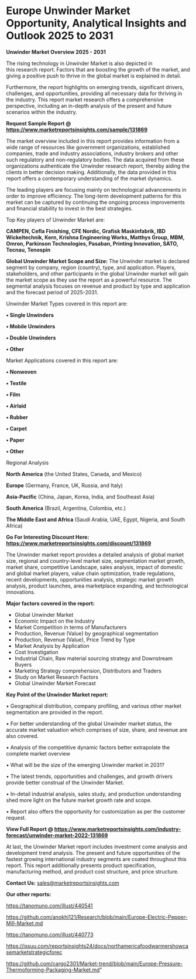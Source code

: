 # Europe Unwinder Market Opportunity, Analytical Insights and Outlook 2025 to 2031

<Strong> Unwinder Market Overview 2025 - 2031</strong>

The rising technology in Unwinder Market is also depicted in this research report. Factors that are boosting the growth of the market, and giving a positive push to thrive in the global market is explained in detail.

Furthermore, the report highlights on emerging trends, significant drivers, challenges, and opportunities, providing all necessary data for thriving in the industry. This report market research offers a comprehensive perspective, including an in-depth analysis of the present and future scenarios within the industry.

<strong>Request Sample Report @ <a href=https://www.marketreportsinsights.com/sample/131869>https://www.marketreportsinsights.com/sample/131869</a></strong>

The market overview included in this report provides information from a wide range of resources like government organizations, established companies, trade and industry associations, industry brokers and other such regulatory and non-regulatory bodies. The data acquired from these organizations authenticate the Unwinder research report, thereby aiding the clients in better decision making. Additionally, the data provided in this report offers a contemporary understanding of the market dynamics.

The leading players are focusing mainly on technological advancements in order to improve efficiency. The long-term development patterns for this market can be captured by continuing the ongoing process improvements and financial stability to invest in the best strategies.

Top Key players of Unwinder Market are:

<strong>CAMPEN, Cefla Finishing, CFE Nordic, Grafisk Maskinfabrik, IBD Wickeltechnik, Kern, Krishna Engineering Works, Matthys Group, MBM, Omron, Parkinson Technologies, Pasaban, Printing Innovation, SATO, Tecnau, Tenospin</strong>

<strong><b>Global Unwinder Market Scope and Size:</b></strong>
The Unwinder market is declared segment by company, region (country), type, and application. Players, stakeholders, and other participants in the global Unwinder market will gain the market scope as they use the report as a powerful resource. The segmental analysis focuses on revenue and product by type and application and the forecast period of 2025-2031.

Unwinder Market Types covered in this report are:

<strong>• Single Unwinders

• Mobile Unwinders

• Double Unwinders 

• Other</strong>

Market Applications covered in this report are:

<strong>• Nonwoven

• Textile

• Film

• Airlaid

• Rubber

• Carpet

• Paper

• Other</strong> 

Regional Analysis

<strong>North America</strong> (the United States, Canada, and Mexico)

<strong>Europe</strong> (Germany, France, UK, Russia, and Italy)

<strong>Asia-Pacific</strong> (China, Japan, Korea, India, and Southeast Asia)

<strong>South America</strong> (Brazil, Argentina, Colombia, etc.)

<strong>The Middle East and Africa</strong> (Saudi Arabia, UAE, Egypt, Nigeria, and South Africa)

<strong>Go For Interesting Discount Here: <a href=https://www.marketreportsinsights.com/discount/131869>https://www.marketreportsinsights.com/discount/131869</a></strong>

The Unwinder market report provides a detailed analysis of global market size, regional and country-level market size, segmentation market growth, market share, competitive Landscape, sales analysis, impact of domestic and global market players, value chain optimization, trade regulations, recent developments, opportunities analysis, strategic market growth analysis, product launches, area marketplace expanding, and technological innovations.

<strong><b>Major factors covered in the report:</b></strong>
<ul>
  <li>Global Unwinder Market </li>
  <li>Economic Impact on the Industry</li>
  <li>Market Competition in terms of Manufacturers</li>
  <li>Production, Revenue (Value) by geographical segmentation</li>
  <li>Production, Revenue (Value), Price Trend by Type</li>
  <li>Market Analysis by Application</li>
  <li>Cost Investigation</li>
  <li>Industrial Chain, Raw material sourcing strategy and Downstream Buyers</li>
  <li>Marketing Strategy comprehension, Distributors and Traders</li>
  <li>Study on Market Research Factors</li>
  <li>Global Unwinder Market Forecast</li>
</ul>

<strong><b>Key Point of the Unwinder Market report:</b></strong>

• Geographical distribution, company profiling, and various other market segmentation are provided in the report.

• For better understanding of the global Unwinder market status, the accurate market valuation which comprises of size, share, and revenue are also covered.

• Analysis of the competitive dynamic factors better extrapolate the complete market overview

• What will be the size of the emerging Unwinder market in 2031?

• The latest trends, opportunities and challenges, and growth drivers provide better construal of the Unwinder Market.

• In-detail industrial analysis, sales study, and production understanding shed more light on the future market growth rate and scope.

• Report also offers the opportunity for customization as per the customer request.

<strong><b>View Full Report @ <a href=https://www.marketreportsinsights.com/industry-forecast/unwinder-market-2022-131869>https://www.marketreportsinsights.com/industry-forecast/unwinder-market-2022-131869</a></b></strong>


At last, the Unwinder Market report includes investment come analysis and development trend analysis. The present and future opportunities of the fastest growing international industry segments are coated throughout this report. This report additionally presents product specification, manufacturing method, and product cost structure, and price structure.

<strong>Contact Us:</strong>
sales@marketreportsinsights.com

<strong>Our other reports:</strong>

<a href=https://tanomuno.com/illust/440541>https://tanomuno.com/illust/440541</a>

<a href=https://github.com/anokhi121/Research/blob/main/Europe-Electric-Pepper-Mill-Market.md>https://github.com/anokhi121/Research/blob/main/Europe-Electric-Pepper-Mill-Market.md</a>

<a href=https://tanomuno.com/illust/440773>https://tanomuno.com/illust/440773</a>

<a href=https://issuu.com/reportsinsights24/docs/northamericafoodwarmershowcasemarketstrategicforec>https://issuu.com/reportsinsights24/docs/northamericafoodwarmershowcasemarketstrategicforec</a>

<a href=https://github.com/cargo2301/Market-trend/blob/main/Europe-Pressure-Thermoforming-Packaging-Market.md>https://github.com/cargo2301/Market-trend/blob/main/Europe-Pressure-Thermoforming-Packaging-Market.md</a>"
